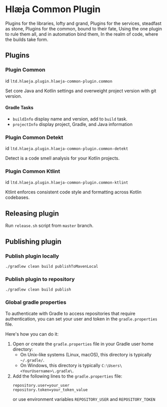 # Hlæja Common Plugin

Plugins for the libraries, lofty and grand, Plugins for the services, steadfast as stone, Plugins for the common, bound to their fate, Using the one plugin to rule them all, and in automation bind them, In the realm of code, where the builds take form.

## Plugins

### Plugin Common

id `ltd.hlaeja.plugin.hlaeja-common-plugin.common`

Set core Java and Kotlin settings and overweight project version with git version.

#### Gradle Tasks

* `buildInfo` display name and version, add to `build` task.
* `projectInfo` display project, Gradle, and Java information

### Plugin Common Detekt

id `ltd.hlaeja.plugin.hlaeja-common-plugin.common-detekt`

Detect is a code smell analysis for your Kotlin projects.

### Plugin Common Ktlint

id `ltd.hlaeja.plugin.hlaeja-common-plugin.common-ktlint`

Ktlint enforces consistent code style and formatting across Kotlin codebases.

## Releasing plugin

Run `release.sh` script from `master` branch.

## Publishing plugin

### Publish plugin locally

```shell
./gradlew clean build publishToMavenLocal
```

### Publish plugin to repository

```shell
./gradlew clean build publish
```

### Global gradle properties

To authenticate with Gradle to access repositories that require authentication, you can set your user and token in the `gradle.properties` file.

Here's how you can do it:

1. Open or create the `gradle.properties` file in your Gradle user home directory:
   - On Unix-like systems (Linux, macOS), this directory is typically `~/.gradle/`.
   - On Windows, this directory is typically `C:\Users\<YourUsername>\.gradle\`.
2. Add the following lines to the `gradle.properties` file:
    ```properties
    repository.user=your_user
    repository.token=your_token_value
    ```
   or use environment variables `REPOSITORY_USER` and `REPOSITORY_TOKEN`

